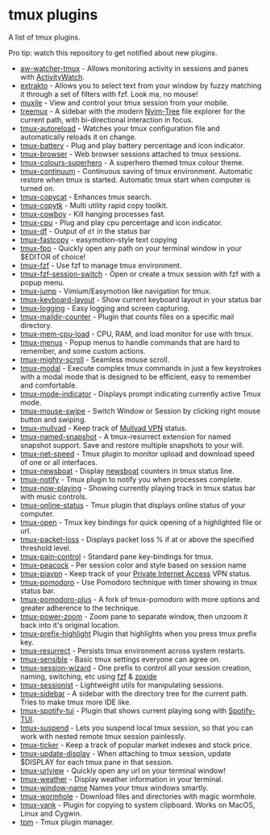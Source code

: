 # tmux plugins

A list of tmux plugins.

Pro tip: watch this repository to get notified about new plugins.

- [aw-watcher-tmux](https://github.com/akohlbecker/aw-watcher-tmux) - Allows monitoring activity in sessions and panes with [ActivityWatch](https://activitywatch.net).
- [extrakto](https://github.com/laktak/extrakto) - Allows you to select text
  from your window by fuzzy matching it through a set of filters with fzf. Look
  ma, no mouse!
- [muxile](https://github.com/bjesus/muxile) - View and control your tmux session from your mobile.
- [treemux](https://github.com/kiyoon/treemux) - A sidebar with the modern [Nvim-Tree](https://github.com/nvim-tree/nvim-tree.lua) file explorer for the current path, with bi-directional interaction in focus.
- [tmux-autoreload](https://github.com/b0o/tmux-autoreload) - Watches your tmux configuration file and automatically reloads it on change.
- [tmux-battery](https://github.com/tmux-plugins/tmux-battery) - Plug and play
  battery percentage and icon indicator.
- [tmux-browser](https://github.com/ofirgall/tmux-browser) - Web browser sessions attached to tmux sessions.
- [tmux-colours-superhero](https://github.com/leighmcculloch/tmux-colours-superhero) -
  A superhero themed tmux colour theme.
- [tmux-continuum](https://github.com/tmux-plugins/tmux-continuum) - Continuous
  saving of tmux environment. Automatic restore when tmux is started. Automatic
  tmux start when computer is turned on.
- [tmux-copycat](https://github.com/tmux-plugins/tmux-copycat) - Enhances tmux
  search.
- [tmux-copytk](https://github.com/crispy1989/tmux-copy-toolkit) - Multi
  utility rapid copy toolkit.
- [tmux-cowboy](https://github.com/tmux-plugins/tmux-cowboy) - Kill hanging
  processes fast.
- [tmux-cpu](https://github.com/tmux-plugins/tmux-cpu) - Plug and play cpu
  percentage and icon indicator.
- [tmux-df](https://github.com/tassaron/tmux-df) - Output of `df` in the status bar
- [tmux-fastcopy](https://github.com/abhinav/tmux-fastcopy) - easymotion-style text copying
- [tmux-fpp](https://github.com/tmux-plugins/tmux-fpp) - Quickly open any path
  on your terminal window in your $EDITOR of choice!
- [tmux-fzf](https://github.com/sainnhe/tmux-fzf) - Use fzf to manage tmux environment.
- [tmux-fzf-session-switch](https://github.com/thuanpham2311/tmux-fzf-session-switch) - Open or create a tmux session with fzf with a popup menu.
- [tmux-jump](https://github.com/schasse/tmux-jump) - Vimium/Easymotion like
  navigation for tmux.
- [tmux-keyboard-layout](https://github.com/imomaliev/tmux-keyboard-layout) - Show current keyboard layout in your status bar
- [tmux-logging](https://github.com/tmux-plugins/tmux-logging) - Easy logging
  and screen capturing.
- [tmux-maildir-counter](https://github.com/tmux-plugins/tmux-maildir-counter) -
  Plugin that counts files on a specific mail directory.
- [tmux-mem-cpu-load](https://github.com/thewtex/tmux-mem-cpu-load) - CPU, RAM,
  and load monitor for use with tmux.
- [tmux-menus](https://github.com/jaclu/tmux-menus) - Popup menus to handle commands that are hard to remember, and some custom actions.
- [tmux-mighty-scroll](https://github.com/noscript/tmux-mighty-scroll) - Seamless mouse scroll.
- [tmux-modal](https://github.com/whame/tmux-modal) - Execute complex tmux
  commands in just a few keystrokes with a modal mode that is designed to be
  efficient, easy to remember and comfortable.
- [tmux-mode-indicator](https://github.com/MunifTanjim/tmux-mode-indicator) - Displays prompt indicating currently active Tmux mode.
- [tmux-mouse-swipe](https://github.com/jaclu/tmux-mouse-swipe) - Switch Window or Session by clicking right mouse button and swiping.
- [tmux-mullvad](https://github.com/jaclu/tmux-mullvad) - Keep track of [Mullvad VPN](https://mullvad.net/) status.
- [tmux-named-snapshot](https://github.com/spywhere/tmux-named-snapshot) - A tmux-resurrect extension for named snapshot support.
  Save and restore multiple snapshots to your will.
- [tmux-net-speed](https://github.com/tmux-plugins/tmux-net-speed) - Tmux
  plugin to monitor upload and download speed of one or all interfaces.
- [tmux-newsboat](https://github.com/tmux-plugins/tmux-newsboat) - Display
  [newsboat](https://newsboat.org) counters in tmux status line.
- [tmux-notify](https://github.com/ChanderG/tmux-notify) - Tmux plugin to notify you when processes complete.
- [tmux-now-playing](https://github.com/spywhere/tmux-now-playing) -
  Showing currently playing track in tmux status bar with music controls.
- [tmux-online-status](https://github.com/tmux-plugins/tmux-online-status) -
  Tmux plugin that displays online status of your computer.
- [tmux-open](https://github.com/tmux-plugins/tmux-open) - Tmux key bindings
  for quick opening of a highlighted file or url.
- [tmux-packet-loss](https://github.com/jaclu/tmux-packet-loss) - Displays packet loss % if at or above the specified threshold level.
- [tmux-pain-control](https://github.com/tmux-plugins/tmux-pain-control) -
  Standard pane key-bindings for tmux.
- [tmux-peacock](https://github.com/imomaliev/tmux-peacock) - Per session color and style based on session name
- [tmux-piavpn](https://github.com/Brutuski/tmux-piavpn) - Keep track of your
  [Private Internet Access](https://www.privateinternetaccess.com/) VPN status.
- [tmux-pomodoro](https://github.com/swaroopch/tmux-pomodoro) - Use Pomodoro
  technique with timer showing in tmux status bar.
- [tmux-pomodoro-plus](https://github.com/olimorris/tmux-pomodoro-plus) - A fork of tmux-pomodoro with more options and greater adherence to the technique.
- [tmux-power-zoom](https://github.com/jaclu/tmux-power-zoom) - Zoom pane to separate window, then unzoom it back into it's original location.
- [tmux-prefix-highlight](https://github.com/tmux-plugins/tmux-prefix-highlight)
  Plugin that highlights when you press tmux prefix key.
- [tmux-resurrect](https://github.com/tmux-plugins/tmux-resurrect) - Persists
  tmux environment across system restarts.
- [tmux-sensible](https://github.com/tmux-plugins/tmux-sensible) - Basic tmux
  settings everyone can agree on.
- [tmux-session-wizard](https://github.com/27medkamal/tmux-session-wizard) - One prefix to control all your session creation, naming, switching, etc using [fzf](https://github.com/junegunn/fzf) & [zoxide](https://github.com/ajeetdsouza/zoxide)
- [tmux-sessionist](https://github.com/tmux-plugins/tmux-sessionist) -
  Lightweight utils for manipulating sessions.
- [tmux-sidebar](https://github.com/tmux-plugins/tmux-sidebar) - A sidebar with
  the directory tree for the current path. Tries to make tmux more IDE like.
- [tmux-spotify-tui](https://github.com/alexchaichan/tmux-spotify-tui) - Plugin that shows current playing song with [Spotify-TUI](https://github.com/Rigellute/spotify-tui).
- [tmux-suspend](https://github.com/MunifTanjim/tmux-suspend) - Lets you suspend local tmux session, so that you can work with nested remote tmux session painlessly.
- [tmux-ticker](https://github.com/Brutuski/tmux-ticker) - Keep a track of popular market indexes and stock price.
- [tmux-update-display](https://github.com/lljbash/tmux-update-display) - When
  attaching to tmux session, update $DISPLAY for each tmux pane in that session.
- [tmux-urlview](https://github.com/tmux-plugins/tmux-urlview) - Quickly open
  any url on your terminal window!
- [tmux-weather](https://github.com/aaronpowell/tmux-weather) - Display weather
  information in your terminal.
- [tmux-window-name](https://github.com/ofirgall/tmux-window-name) Names your tmux windows smartly.
- [tmux-wormhole](https://github.com/gcla/tmux-wormhole) - Download files and directories with magic wormhole.
- [tmux-yank](https://github.com/tmux-plugins/tmux-yank) - Plugin for copying
  to system clipboard. Works on MacOS, Linux and Cygwin.
- [tpm](https://github.com/tmux-plugins/tpm) - Tmux plugin manager.
